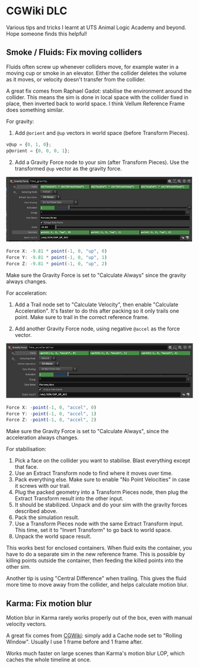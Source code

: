 # CGWiki DLC
Various tips and tricks I learnt at UTS Animal Logic Academy and beyond. Hope someone finds this helpful!

## Smoke / Fluids: Fix moving colliders
Fluids often screw up whenever colliders move, for example water in a moving cup or smoke in an elevator. Either the collider deletes the volume as it moves, or velocity doesn't transfer from the collider.

A great fix comes from Raphael Gadot: stabilise the environment around the collider. This means the sim is done in local space with the collider fixed in place, then inverted back to world space. I think Vellum Reference Frame does something similar.

For gravity:
1. Add `@orient` and `@up` vectors in world space (before Transform Pieces).
```js
v@up = {0, 1, 0};
p@orient = {0, 0, 0, 1};
```
2. Add a Gravity Force node to your sim (after Transform Pieces). Use the transformed `@up` vector as the gravity force.

<img src="images/movingcontainers1.PNG"/>

```js
Force X: -9.81 * point(-1, 0, "up", 0)
Force Y: -9.81 * point(-1, 0, "up", 1)
Force Z: -9.81 * point(-1, 0, "up", 2)
```
Make sure the Gravity Force is set to "Calculate Always" since the gravity always changes.

For acceleration:
1. Add a Trail node set to "Calculate Velocity", then enable "Calculate Acceleration". It's faster to do this after packing so it only trails one point. Make sure to trail in the correct reference frame.

2. Add another Gravity Force node, using negative `@accel` as the force vector.

<img src="images/movingcontainers2.PNG"/>

```js
Force X: -point(-1, 0, "accel", 0)
Force Y: -point(-1, 0, "accel", 1)
Force Z: -point(-1, 0, "accel", 2)
```
Make sure the Gravity Force is set to "Calculate Always", since the acceleration always changes.

For stabilisation:
1. Pick a face on the collider you want to stabilise. Blast everything except that face.
2. Use an Extract Transform node to find where it moves over time.
3. Pack everything else. Make sure to enable "No Point Velocities" in case it screws with our trail.
4. Plug the packed geometry into a Transform Pieces node, then plug the Extract Transform result into the other input.
5. It should be stabilized. Unpack and do your sim with the gravity forces described above.
6. Pack the simulation result.
7. Use a Transform Pieces node with the same Extract Transform input. This time, set it to "Invert Transform" to go back to world space.
8. Unpack the world space result.

This works best for enclosed containers. When fluid exits the container, you have to do a separate sim in the new reference frame. This is possible by killing points outside the container, then feeding the killed points into the other sim.

Another tip is using "Central Difference" when trailing. This gives the fluid more time to move away from the collider, and helps calculate motion blur.

## Karma: Fix motion blur
Motion blur in Karma rarely works properly out of the box, even with manual velocity vectors.

A great fix comes from [CGWiki](https://www.tokeru.com/cgwiki/index.php?title=UsdGuide18): simply add a Cache node set to "Rolling Window". Usually I use 1 frame before and 1 frame after.

Works much faster on large scenes than Karma's motion blur LOP, which caches the whole timeline at once.

## 
